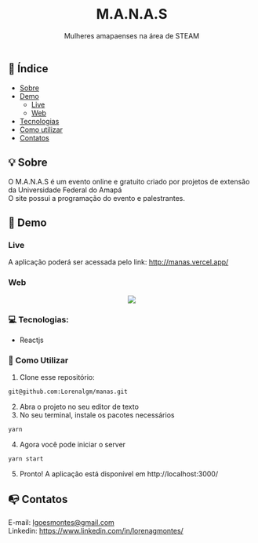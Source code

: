 <br />
<p align="center">
    <h1 align="center">M.A.N.A.S</h1>

  <p align="center">    
  Mulheres amapaenses na área de STEAM
<br />
    <br />
  </p> 

## :checkered_flag: Índice

* [Sobre](#bulb-sobre)
* [Demo](#iphone-demo)
  * [Live](#live)
  * [Web](#web)
* [Tecnologias](#computer-tecnologias)
* [Como utilizar](#wrench-como-utilizar)
* [Contatos](#mailbox_with_no_mail-contatos)

## :bulb: Sobre
O M.A.N.A.S é um evento online e gratuito criado por projetos de extensão da Universidade Federal do Amapá<br> 
O site possui a programação do evento e palestrantes.

## :iphone: Demo

### Live

A aplicação poderá ser acessada pelo link: http://manas.vercel.app/

### Web
<p align="center">
<img src="https://i.ibb.co/ypfZ5YD/manas.gif">
</p>


### :computer: Tecnologias:
- Reactjs

### :wrench: Como Utilizar

1. Clone esse repositório:
```sh 
git@github.com:Lorenalgm/manas.git
```
2. Abra o projeto no seu editor de texto
3. No seu terminal, instale os pacotes necessários
```sh 
yarn 
``` 
4. Agora você pode iniciar o server
```sh 
yarn start
```
5. Pronto! A aplicação está disponível em http://localhost:3000/

## :mailbox_with_no_mail: Contatos
E-mail: lgoesmontes@gmail.com<br>
Linkedin: https://www.linkedin.com/in/lorenagmontes/

   
